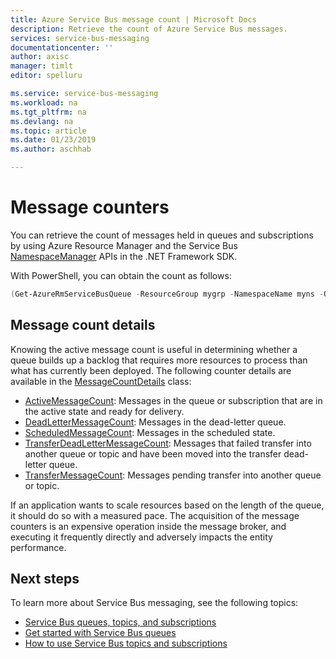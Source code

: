 ```yaml
---
title: Azure Service Bus message count | Microsoft Docs
description: Retrieve the count of Azure Service Bus messages.
services: service-bus-messaging
documentationcenter: ''
author: axisc
manager: timlt
editor: spelluru

ms.service: service-bus-messaging
ms.workload: na
ms.tgt_pltfrm: na
ms.devlang: na
ms.topic: article
ms.date: 01/23/2019
ms.author: aschhab

---
```


# Message counters

You can retrieve the count of messages held in queues and subscriptions by using Azure Resource Manager and the Service Bus [NamespaceManager](/dotnet/api/microsoft.servicebus.namespacemanager) APIs in the .NET Framework SDK.

With PowerShell, you can obtain the count as follows:

```powershell
(Get-AzureRmServiceBusQueue -ResourceGroup mygrp -NamespaceName myns -QueueName myqueue).CountDetails
```

## Message count details

Knowing the active message count is useful in determining whether a queue builds up a backlog that requires more resources to process than what has currently been deployed. The following counter details are available in the [MessageCountDetails](/dotnet/api/microsoft.servicebus.messaging.messagecountdetails) class:

-   [ActiveMessageCount](/dotnet/api/microsoft.servicebus.messaging.messagecountdetails.activemessagecount#Microsoft_ServiceBus_Messaging_MessageCountDetails_ActiveMessageCount): Messages in the queue or subscription that are in the active state and ready for delivery.
-   [DeadLetterMessageCount](/dotnet/api/microsoft.servicebus.messaging.messagecountdetails.deadlettermessagecount#Microsoft_ServiceBus_Messaging_MessageCountDetails_DeadLetterMessageCount): Messages in the dead-letter queue.
-   [ScheduledMessageCount](/dotnet/api/microsoft.servicebus.messaging.messagecountdetails.scheduledmessagecount#Microsoft_ServiceBus_Messaging_MessageCountDetails_ScheduledMessageCount): Messages in the scheduled state.
-   [TransferDeadLetterMessageCount](/dotnet/api/microsoft.servicebus.messaging.messagecountdetails.transferdeadlettermessagecount#Microsoft_ServiceBus_Messaging_MessageCountDetails_TransferDeadLetterMessageCount): Messages that failed transfer into another queue or topic and have been moved into the transfer dead-letter queue.
-   [TransferMessageCount](/dotnet/api/microsoft.servicebus.messaging.messagecountdetails.transfermessagecount#Microsoft_ServiceBus_Messaging_MessageCountDetails_TransferMessageCount): Messages pending transfer into another queue or topic.

If an application wants to scale resources based on the length of the queue, it should do so with a measured pace. The acquisition of the message counters is an expensive operation inside the message broker, and executing it frequently directly and adversely impacts the entity performance.

## Next steps

To learn more about Service Bus messaging, see the following topics:

* [Service Bus queues, topics, and subscriptions](service-bus-queues-topics-subscriptions.md)
* [Get started with Service Bus queues](service-bus-dotnet-get-started-with-queues.md)
* [How to use Service Bus topics and subscriptions](service-bus-dotnet-how-to-use-topics-subscriptions.md)